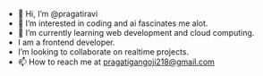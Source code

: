 - 👋 Hi, I’m @pragatiravi
- 👀 I’m interested in coding and ai fascinates me alot.
- 🌱 I’m currently learning web development and cloud computing.
- I am a frontend developer.
- I’m looking to collaborate on realtime projects.
- 📫 How to reach me at pragatigangoji218@gmail.com

<!---
pragati218/pragati218 is a ✨ special ✨ repository because its `README.md` (this file) appears on your GitHub profile.
You can click the Preview link to take a look at your changes.
--->
